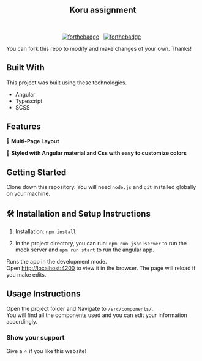 
 
<h2 align="center">
  Koru assignment<br/>
</h2>


<br/>

<center>

[![forthebadge](https://img.shields.io/badge/Angular-DD0031?style=for-the-badge&logo=angular&logoColor=white)](https://forthebadge.com) &nbsp;
[![forthebadge](https://forthebadge.com/images/badges/made-with-typescript.svg)](https://forthebadge.com) &nbsp;

</center>

You can fork this repo to modify and make changes of your own. Thanks!

## Built With


This project was built using these technologies.

- Angular
- Typescript
- SCSS


## Features

**📖 Multi-Page Layout**

**🎨 Styled with Angular material and Css with easy to customize colors**


## Getting Started

Clone down this repository. You will need `node.js` and `git` installed globally on your machine.

## 🛠 Installation and Setup Instructions

1. Installation: `npm install`

2. In the project directory, you can run: `npm run json:server` to run the mock server and `npm run start` to run the angular app.

Runs the app in the development mode.\
Open [http://localhost:4200](http://localhost:4200) to view it in the browser.
The page will reload if you make edits.

## Usage Instructions

Open the project folder and Navigate to `/src/components/`. <br/>
You will find all the components used and you can edit your information accordingly.

### Show your support

Give a ⭐ if you like this website!

